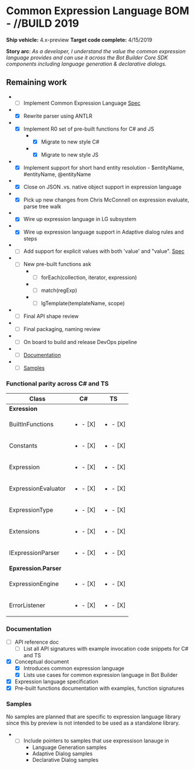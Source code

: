 # Common Expression Language BOM - //BUILD 2019
**Ship vehicle:** 4.x-preview
**Target code complete:** 4/15/2019

**Story arc**: _As a developer, I understand the value the common expression language provides and can use it across the Bot Builder Core SDK components including language generation & declarative dialogs._

## Remaining work
- - [ ] Implement Common Expression Language [Spec](https://microsoft.sharepoint.com/:w:/t/ConversationalAI785/EfIx5-gPhE5HlAGhvNEoKLIBo0AeoWmq1ITRhai2q2trLA?e=x9uKyb)
- - [X] Rewrite parser using ANTLR
- - [X] Implement R0 set of pre-built functions for C# and JS
    - - [X] Migrate to new style C#
    - - [X] Migrate to new style JS
- - [X] Implement support for short hand entity resolution - $entityName, #entityName, @entityName
- - [X] Close on JSON .vs. native object support in expression language
- - [X] Pick up new changes from Chris McConnell on expression evaluate, parse tree walk
- - [X] Wire up expression language in LG subsystem
- - [X] Wire up expression language support in Adaptive dialog rules and steps
- - [ ] Add support for explicit values with both 'value' and "value". [Spec](https://microsoft.sharepoint.com/:w:/t/ConversationalAI785/EfIx5-gPhE5HlAGhvNEoKLIBo0AeoWmq1ITRhai2q2trLA?e=zX8HSY)
- - [ ] New pre-built functions ask
    - - [ ] forEach(collection, iterator, expression)
    - - [ ] match(regExp)
    - - [ ] lgTemplate(templateName, scope)
- - [ ] Final API shape review
- - [ ] Final packaging, naming review
- - [ ] On board to build and release DevOps pipeline
- - [ ] [Documentation](#Documentation)
- - [ ] [Samples](#Samples)

### Functional parity across C# and TS

|        Class              |         C#             |          TS            |
|---------------------------|------------------------|------------------------|
| **Exression**             |                        |                        |
| BuiltInFunctions          |<ul><li>- [X] </li></ul>|<ul><li>- [X] </li></ul>|
| Constants                 |<ul><li>- [X] </li></ul>|<ul><li>- [X] </li></ul>|
| Expression                |<ul><li>- [X] </li></ul>|<ul><li>- [X] </li></ul>|
| ExpressionEvaluator       |<ul><li>- [X] </li></ul>|<ul><li>- [X] </li></ul>|
| ExpressionType            |<ul><li>- [X] </li></ul>|<ul><li>- [X] </li></ul>|
| Extensions                |<ul><li>- [X] </li></ul>|<ul><li>- [X] </li></ul>|
| IExpressionParser         |<ul><li>- [X] </li></ul>|<ul><li>- [X] </li></ul>|
| **Epxression.Parser**     |                        |                        |
| ExpressionEngine          |<ul><li>- [X] </li></ul>|<ul><li>- [X] </li></ul>|
| ErrorListener             |<ul><li>- [X] </li></ul>|<ul><li>- [X] </li></ul>|

### Documentation
- [ ] API reference doc
    - [ ] List all API signatures with example invocation code snippets for C# and TS
- [x] Conceptual document
    - [x] Introduces common expression language
    - [x] Lists use cases for common expression language in Bot Builder
- [x] Expression language specification
- [x] Pre-built functions documentation with examples, function signatures

### Samples
No samples are planned that are specific to expression language library since this by preview is not intended to be used as a standalone library. 
- - [ ] Include pointers to samples that use expressison lanauge in
    - Language Generation samples
    - Adaptive Dialog samples
    - Declarative Dialog samples
